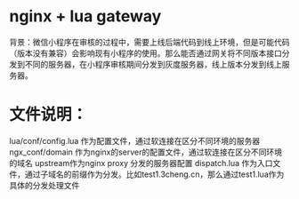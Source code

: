 #  nginx + lua gateway
背景：微信小程序在审核的过程中，需要上线后端代码到线上环境，但是可能代码（版本没有兼容）会影响现有小程序的使用。那么能否通过网关将不同版本接口分发到不同的服务器，在小程序审核期间分发到灰度服务器，线上版本分发到线上服务器。

文件说明：
====
lua/conf/config.lua 作为配置文件，通过软连接在区分不同环境的服务器
ngx_conf/domain 作为nginx的server的配置文件，通过软连接在区分不同环境的域名
upstream作为nginx proxy 分发的服务器配置
dispatch.lua 作为入口文件，通过子域名的前缀作为分发。比如test1.3cheng.cn，那么通过test1.lua作为具体的分发处理文件
